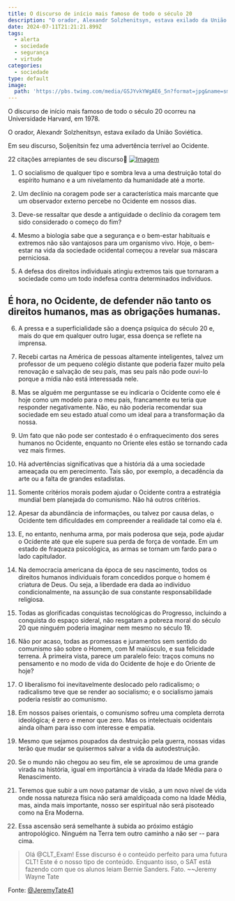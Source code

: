```yaml
---
title: O discurso de início mais famoso de todo o século 20
description: "O orador, Alexandr Solzhenitsyn, estava exilado da União Soviética. Em seu discurso, Soljenítsin fez uma advertência terrível ao Ocidente."
date: 2024-07-11T21:21:21.899Z
tags: 
  - alerta
  - sociedade
  - segurança
  - virtude
categories:
  - sociedade
type: default
image:
  path: 'https://pbs.twimg.com/media/GSJYvkYWgAE6_5n?format=jpg&name=small'
---
```


O discurso de início mais famoso de todo o século 20 ocorreu na Universidade Harvard, em 1978.  
  
O orador, Alexandr Solzhenitsyn, estava exilado da União Soviética.  
  
Em seu discurso, Soljenítsin fez uma advertência terrível ao Ocidente.  
  
22 citações arrepiantes de seu discurso🧵 [![Imagem](https://pbs.twimg.com/media/GSJYvkYWgAE6_5n.jpg)](https://pbs.twimg.com/media/GSJYvkYWgAE6_5n.jpg)

1) O socialismo de qualquer tipo e sombra leva a uma destruição total do espírito humano e a um nivelamento da humanidade até a morte.

2) Um declínio na coragem pode ser a característica mais marcante que um observador externo percebe no Ocidente em nossos dias.

3) Deve-se ressaltar que desde a antiguidade o declínio da coragem tem sido considerado o começo do fim?

4) Mesmo a biologia sabe que a segurança e o bem-estar habituais e extremos não são vantajosos para um organismo vivo. Hoje, o bem-estar na vida da sociedade ocidental começou a revelar sua máscara perniciosa.

5) A defesa dos direitos individuais atingiu extremos tais que tornaram a sociedade como um todo indefesa contra determinados indivíduos.  
  
## É hora, no Ocidente, de defender não tanto os direitos humanos, mas as obrigações humanas.

6) A pressa e a superficialidade são a doença psíquica do século 20 e, mais do que em qualquer outro lugar, essa doença se reflete na imprensa.

7) Recebi cartas na América de pessoas altamente inteligentes, talvez um professor de um pequeno colégio distante que poderia fazer muito pela renovação e salvação de seu país, mas seu país não pode ouvi-lo porque a mídia não está interessada nele.

8) Mas se alguém me perguntasse se eu indicaria o Ocidente como ele é hoje como um modelo para o meu país, francamente eu teria que responder negativamente. Não, eu não poderia recomendar sua sociedade em seu estado atual como um ideal para a transformação da nossa.

9) Um fato que não pode ser contestado é o enfraquecimento dos seres humanos no Ocidente, enquanto no Oriente eles estão se tornando cada vez mais firmes.

10) Há advertências significativas que a história dá a uma sociedade ameaçada ou em perecimento. Tais são, por exemplo, a decadência da arte ou a falta de grandes estadistas.

11) Somente critérios morais podem ajudar o Ocidente contra a estratégia mundial bem planejada do comunismo. Não há outros critérios.

12) Apesar da abundância de informações, ou talvez por causa delas, o Ocidente tem dificuldades em compreender a realidade tal como ela é.

13) E, no entanto, nenhuma arma, por mais poderosa que seja, pode ajudar o Ocidente até que ele supere sua perda de força de vontade. Em um estado de fraqueza psicológica, as armas se tornam um fardo para o lado capitulador.

14) Na democracia americana da época de seu nascimento, todos os direitos humanos individuais foram concedidos porque o homem é criatura de Deus. Ou seja, a liberdade era dada ao indivíduo condicionalmente, na assunção de sua constante responsabilidade religiosa.

15) Todas as glorificadas conquistas tecnológicas do Progresso, incluindo a conquista do espaço sideral, não resgatam a pobreza moral do século 20 que ninguém poderia imaginar nem mesmo no século 19.

16) Não por acaso, todas as promessas e juramentos sem sentido do comunismo são sobre o Homem, com M maiúsculo, e sua felicidade terrena. À primeira vista, parece um paralelo feio: traços comuns no pensamento e no modo de vida do Ocidente de hoje e do Oriente de hoje?

17) O liberalismo foi inevitavelmente deslocado pelo radicalismo; o radicalismo teve que se render ao socialismo; e o socialismo jamais poderia resistir ao comunismo.

18) Em nossos países orientais, o comunismo sofreu uma completa derrota ideológica; é zero e menor que zero. Mas os intelectuais ocidentais ainda olham para isso com interesse e empatia.

19) Mesmo que sejamos poupados da destruição pela guerra, nossas vidas terão que mudar se quisermos salvar a vida da autodestruição.

20) Se o mundo não chegou ao seu fim, ele se aproximou de uma grande virada na história, igual em importância à virada da Idade Média para o Renascimento.

21) Teremos que subir a um novo patamar de visão, a um novo nível de vida onde nossa natureza física não será amaldiçoada como na Idade Média, mas, ainda mais importante, nosso ser espiritual não será pisoteado como na Era Moderna.

22) Essa ascensão será semelhante à subida ao próximo estágio antropológico. Ninguém na Terra tem outro caminho a não ser -- para cima.

> Olá @CLT\_Exam! Esse discurso é o conteúdo perfeito para uma futura CLT! 
> Este é o nosso tipo de conteúdo. Enquanto isso, o SAT está fazendo com que os alunos leiam Bernie Sanders. 
> Fato.
> ~~Jeremy Wayne Tate

Fonte: [@JeremyTate41](https://x.com/JeremyTate41/status/1811107581357691007)
